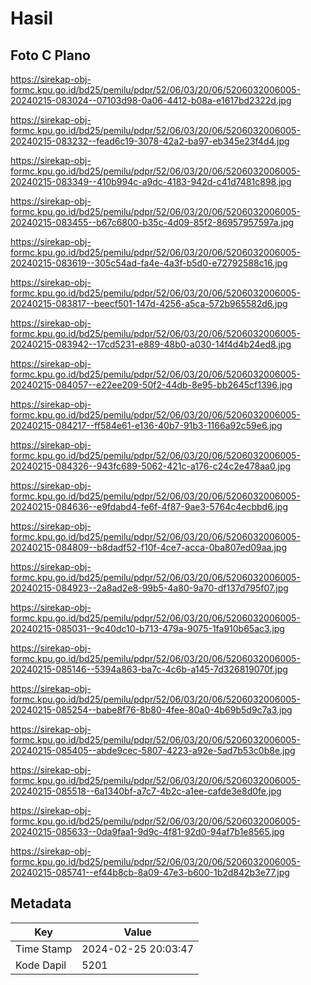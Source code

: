 # Hasil

## Foto C Plano

https://sirekap-obj-formc.kpu.go.id/bd25/pemilu/pdpr/52/06/03/20/06/5206032006005-20240215-083024--07103d98-0a06-4412-b08a-e1617bd2322d.jpg

https://sirekap-obj-formc.kpu.go.id/bd25/pemilu/pdpr/52/06/03/20/06/5206032006005-20240215-083232--fead6c19-3078-42a2-ba97-eb345e23f4d4.jpg

https://sirekap-obj-formc.kpu.go.id/bd25/pemilu/pdpr/52/06/03/20/06/5206032006005-20240215-083349--410b994c-a9dc-4183-942d-c41d7481c898.jpg

https://sirekap-obj-formc.kpu.go.id/bd25/pemilu/pdpr/52/06/03/20/06/5206032006005-20240215-083455--b67c6800-b35c-4d09-85f2-86957957597a.jpg

https://sirekap-obj-formc.kpu.go.id/bd25/pemilu/pdpr/52/06/03/20/06/5206032006005-20240215-083619--305c54ad-fa4e-4a3f-b5d0-e72792588c16.jpg

https://sirekap-obj-formc.kpu.go.id/bd25/pemilu/pdpr/52/06/03/20/06/5206032006005-20240215-083817--beecf501-147d-4256-a5ca-572b965582d6.jpg

https://sirekap-obj-formc.kpu.go.id/bd25/pemilu/pdpr/52/06/03/20/06/5206032006005-20240215-083942--17cd5231-e889-48b0-a030-14f4d4b24ed8.jpg

https://sirekap-obj-formc.kpu.go.id/bd25/pemilu/pdpr/52/06/03/20/06/5206032006005-20240215-084057--e22ee209-50f2-44db-8e95-bb2645cf1396.jpg

https://sirekap-obj-formc.kpu.go.id/bd25/pemilu/pdpr/52/06/03/20/06/5206032006005-20240215-084217--ff584e61-e136-40b7-91b3-1166a92c59e6.jpg

https://sirekap-obj-formc.kpu.go.id/bd25/pemilu/pdpr/52/06/03/20/06/5206032006005-20240215-084326--943fc689-5062-421c-a176-c24c2e478aa0.jpg

https://sirekap-obj-formc.kpu.go.id/bd25/pemilu/pdpr/52/06/03/20/06/5206032006005-20240215-084636--e9fdabd4-fe6f-4f87-9ae3-5764c4ecbbd6.jpg

https://sirekap-obj-formc.kpu.go.id/bd25/pemilu/pdpr/52/06/03/20/06/5206032006005-20240215-084809--b8dadf52-f10f-4ce7-acca-0ba807ed09aa.jpg

https://sirekap-obj-formc.kpu.go.id/bd25/pemilu/pdpr/52/06/03/20/06/5206032006005-20240215-084923--2a8ad2e8-99b5-4a80-9a70-df137d795f07.jpg

https://sirekap-obj-formc.kpu.go.id/bd25/pemilu/pdpr/52/06/03/20/06/5206032006005-20240215-085031--9c40dc10-b713-479a-9075-1fa910b65ac3.jpg

https://sirekap-obj-formc.kpu.go.id/bd25/pemilu/pdpr/52/06/03/20/06/5206032006005-20240215-085146--5394a863-ba7c-4c6b-a145-7d326819070f.jpg

https://sirekap-obj-formc.kpu.go.id/bd25/pemilu/pdpr/52/06/03/20/06/5206032006005-20240215-085254--babe8f76-8b80-4fee-80a0-4b69b5d9c7a3.jpg

https://sirekap-obj-formc.kpu.go.id/bd25/pemilu/pdpr/52/06/03/20/06/5206032006005-20240215-085405--abde9cec-5807-4223-a92e-5ad7b53c0b8e.jpg

https://sirekap-obj-formc.kpu.go.id/bd25/pemilu/pdpr/52/06/03/20/06/5206032006005-20240215-085518--6a1340bf-a7c7-4b2c-a1ee-cafde3e8d0fe.jpg

https://sirekap-obj-formc.kpu.go.id/bd25/pemilu/pdpr/52/06/03/20/06/5206032006005-20240215-085633--0da9faa1-9d9c-4f81-92d0-94af7b1e8565.jpg

https://sirekap-obj-formc.kpu.go.id/bd25/pemilu/pdpr/52/06/03/20/06/5206032006005-20240215-085741--ef44b8cb-8a09-47e3-b600-1b2d842b3e77.jpg


## Metadata

| Key        | Value               |
| ---------- | ------------------- |
| Time Stamp | 2024-02-25 20:03:47 |
| Kode Dapil | 5201                |



